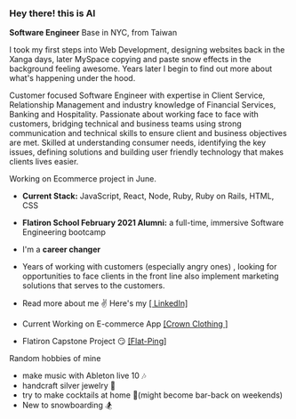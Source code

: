 ### Hey there!   this is Al

**Software Engineer**
Base in NYC, from Taiwan

I took my first steps into Web Development, designing websites back in the Xanga days, later MySpace copying and paste snow effects in the background feeling awesome. Years later I begin to find out more about what's happening under the hood.

Customer focused Software Engineer with expertise in Client Service, Relationship Management and industry knowledge of Financial Services, Banking and Hospitality.  Passionate about working face to face with customers, bridging technical and business teams using strong communication and technical skills to ensure client and business objectives are met.  Skilled at understanding consumer needs, identifying the key issues, defining solutions and building user friendly technology that makes clients lives easier. 

Working on Ecommerce project in June.

 -    **Current Stack:**  JavaScript, React, Node, Ruby, Ruby on Rails, HTML, CSS
 -    **Flatiron School February 2021 Alumni:**  a full-time, immersive Software Engineering bootcamp
 -   I'm a  **career changer** 
 - Years of working with customers (especially angry ones) , looking for opportunities to face clients in the front line also implement marketing solutions that serves to the customers.
 -   Read more about me  ✌  Here's my  [\[ LinkedIn\]](https://www.linkedin.com/in/alfredwang0707/)

 - Current Working on E-commerce App [\[Crown Clothing \]](https://crown-clothing-nyc.herokuapp.com/)
 - Flatiron Capstone Project 😏 [\[Flat-Ping\]](https://github.com/alfredwang0707/flat-ping-frontend)

 
 Random hobbies of mine
 

 - make music with Ableton live 10 🎶 
 -  handcraft silver jewelry 💍
 -  try to make cocktails at home 🍹(might become bar-back on weekends) 
 - New to snowboarding 🏂

